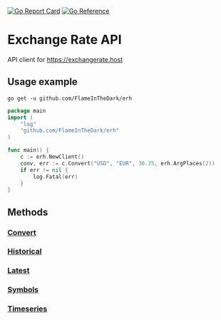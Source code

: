 [![Go Report Card](https://goreportcard.com/badge/github.com/FlameInTheDark/erh)](https://goreportcard.com/report/github.com/FlameInTheDark/erh) [![Go Reference](https://pkg.go.dev/badge/github.com/FlameInTheDark/erh.svg)](https://pkg.go.dev/github.com/FlameInTheDark/erh)

# Exchange Rate API

API client for https://exchangerate.host

## Usage example

`go get -u github.com/FlameInTheDark/erh`

```go
package main
import (
    "log"
    "github.com/FlameInTheDark/erh"
)

func main() {
    c := erh.NewClient()
    conv, err := c.Convert("USD", "EUR", 30.25, erh.ArgPlaces(2))
    if err != nil {
        log.Fatal(err)
    }
}
```

## Methods

### [Convert](https://pkg.go.dev/github.com/FlameInTheDark/erh#Client.Convert)
### [Historical](https://pkg.go.dev/github.com/FlameInTheDark/erh#Client.Historical)
### [Latest](https://pkg.go.dev/github.com/FlameInTheDark/erh#Client.Latest)
### [Symbols](https://pkg.go.dev/github.com/FlameInTheDark/erh#Client.Symbols)
### [Timeseries](https://pkg.go.dev/github.com/FlameInTheDark/erh#Client.TimeSeries)

